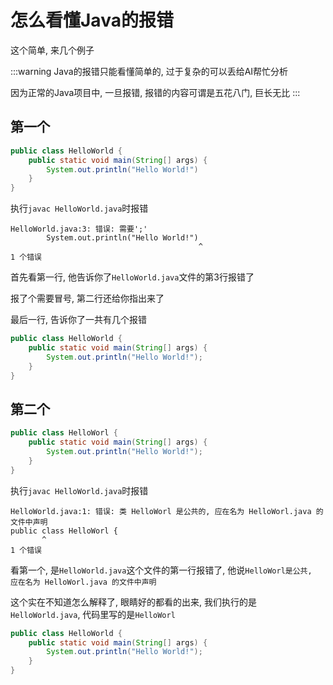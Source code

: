 # 怎么看懂Java的报错

这个简单, 来几个例子

:::warning
Java的报错只能看懂简单的, 过于复杂的可以丢给AI帮忙分析

因为正常的Java项目中, 一旦报错, 报错的内容可谓是五花八门, 巨长无比
:::

## 第一个

```java
public class HelloWorld {
    public static void main(String[] args) {
        System.out.println("Hello World!")
    }
}
```

执行`javac HelloWorld.java`时报错

```shell
HelloWorld.java:3: 错误: 需要';'
        System.out.println("Hello World!")
                                          ^
1 个错误
```

首先看第一行, 他告诉你了`HelloWorld.java`文件的第3行报错了

报了个需要冒号, 第二行还给你指出来了

最后一行, 告诉你了一共有几个报错

```java
public class HelloWorld {
    public static void main(String[] args) {
        System.out.println("Hello World!");
    }
}
```

## 第二个

```java
public class HelloWorl {
    public static void main(String[] args) {
        System.out.println("Hello World!");
    }
}
```

执行`javac HelloWorld.java`时报错

```shell
HelloWorld.java:1: 错误: 类 HelloWorl 是公共的, 应在名为 HelloWorl.java 的文件中声明
public class HelloWorl {
       ^
1 个错误
```

看第一个, 是`HelloWorld.java`这个文件的第一行报错了, 他说`HelloWorl是公共,  应在名为 HelloWorl.java 的文件中声明`

这个实在不知道怎么解释了, 眼睛好的都看的出来, 我们执行的是`HelloWorld.java`, 代码里写的是`HelloWorl`

```java
public class HelloWorld {
    public static void main(String[] args) {
        System.out.println("Hello World!");
    }
}
```
